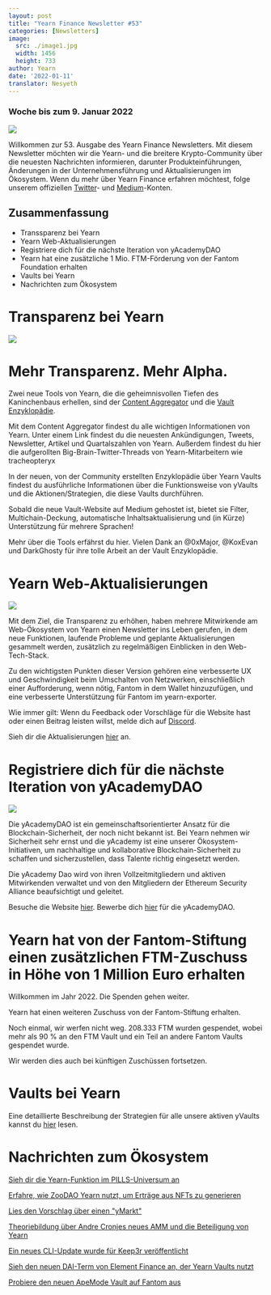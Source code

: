 ```yaml
---
layout: post
title: "Yearn Finance Newsletter #53"
categories: [Newsletters]
image:
  src: ./image1.jpg
  width: 1456
  height: 733
author: Yearn
date: '2022-01-11'
translator: Nesyeth
---
```


### Woche bis zum 9. Januar 2022

![](./image1.jpg?w=1100&h=554)

Willkommen zur 53. Ausgabe des Yearn Finance Newsletters. Mit diesem Newsletter möchten wir die Yearn- und die breitere Krypto-Community über die neuesten Nachrichten informieren, darunter Produkteinführungen, Änderungen in der Unternehmensführung und Aktualisierungen im Ökosystem. Wenn du mehr über Yearn Finance erfahren möchtest, folge unserem offiziellen [Twitter](https://twitter.com/iearnfinance)- und [Medium](https://medium.com/iearn)-Konten.

## Zusammenfassung

- Transsparenz bei Yearn
- Yearn Web-Aktualisierungen
- Registriere dich für die nächste Iteration von yAcademyDAO
- Yearn hat eine zusätzliche 1 Mio. FTM-Förderung von der Fantom Foundation erhalten
- Vaults bei Yearn
- Nachrichten zum Ökosystem

# Transparenz bei Yearn

![](./image2.jpg?w=550&h=366)

# Mehr Transparenz. Mehr Alpha.

Zwei neue Tools von Yearn, die die geheimnisvollen Tiefen des Kaninchenbaus erhellen, sind der [Content Aggregator](https://blog.yearn.finance/) und die [Vault Enzyklopädie](https://vaults.yearn.finance/).

Mit dem Content Aggregator findest du alle wichtigen Informationen von Yearn. Unter einem Link findest du die neuesten Ankündigungen, Tweets, Newsletter, Artikel und Quartalszahlen von Yearn. Außerdem findest du hier die aufgerollten Big-Brain-Twitter-Threads von Yearn-Mitarbeitern wie tracheopteryx

In der neuen, von der Community erstellten Enzyklopädie über Yearn Vaults findest du ausführliche Informationen über die Funktionsweise von yVaults und die Aktionen/Strategien, die diese Vaults durchführen.

Sobald die neue Vault-Website auf Medium gehostet ist, bietet sie Filter, Multichain-Deckung, automatische Inhaltsaktualisierung und (in Kürze) Unterstützung für mehrere Sprachen!

Mehr über die Tools erfährst du hier. Vielen Dank an @0xMajor, @KoxEvan und DarkGhosty für ihre tolle Arbeit an der Vault Enzyklopädie.

# Yearn Web-Aktualisierungen

![](./image3.jpg?w=550&h=449)


Mit dem Ziel, die Transparenz zu erhöhen, haben mehrere Mitwirkende am Web-Ökosystem von Yearn einen Newsletter ins Leben gerufen, in dem neue Funktionen, laufende Probleme und geplante Aktualisierungen gesammelt werden, zusätzlich zu regelmäßigen Einblicken in den Web-Tech-Stack.

Zu den wichtigsten Punkten dieser Version gehören eine verbesserte UX und Geschwindigkeit beim Umschalten von Netzwerken, einschließlich einer Aufforderung, wenn nötig, Fantom in dem Wallet hinzuzufügen, und eine verbesserte Unterstützung für Fantom im yearn-exporter.

Wie immer gilt: Wenn du Feedback oder Vorschläge für die Website hast oder einen Beitrag leisten willst, melde dich auf [Discord](https://discord.com/invite/yearn).

Sieh dir die Aktualisierungen [hier](https://yearnweb.substack.com/p/update-jan-5-2022?showWelcome=true) an.

# Registriere dich für die nächste Iteration von yAcademyDAO

![](./image4.jpg?w=238&h=243)

Die yAcademyDAO ist ein gemeinschaftsorientierter Ansatz für die Blockchain-Sicherheit, der noch nicht bekannt ist. Bei Yearn nehmen wir Sicherheit sehr ernst und die yAcademy ist eine unserer Ökosystem-Initiativen, um nachhaltige und kollaborative Blockchain-Sicherheit zu schaffen und sicherzustellen, dass Talente richtig eingesetzt werden.

Die yAcademy Dao wird von ihren Vollzeitmitgliedern und aktiven Mitwirkenden verwaltet und von den Mitgliedern der Ethereum Security Alliance beaufsichtigt und geleitet.

Besuche die Website [hier](https://yacademy.github.io/). Bewerbe dich [hier](https://docs.google.com/forms/d/e/1FAIpQLSfc5VUYOyG_cRpiRkymJOVoHluFOuiYMRONX-R7xRuvWM25Xg/viewform) für die yAcademyDAO.

# Yearn hat von der Fantom-Stiftung einen zusätzlichen FTM-Zuschuss in Höhe von 1 Million Euro erhalten

Willkommen im Jahr 2022. Die Spenden gehen weiter.

Yearn hat einen weiteren Zuschuss von der Fantom-Stiftung erhalten.

Noch einmal, wir werfen nicht weg. 208.333 FTM wurden gespendet, wobei mehr als 90 % an den FTM Vault und ein Teil an andere Fantom Vaults gespendet wurde.

Wir werden dies auch bei künftigen Zuschüssen fortsetzen.

# Vaults bei Yearn

Eine detaillierte Beschreibung der Strategien für alle unsere aktiven yVaults kannst du [hier](https://medium.com/yearn-state-of-the-vaults/the-vaults-at-yearn-9237905ffed3) lesen.

# Nachrichten zum Ökosystem 

[Sieh dir die Yearn-Funktion im PILLS-Universum an](https://twitter.com/pillsuniverse/status/1478321675510763520)

[Erfahre, wie ZooDAO Yearn nutzt, um Erträge aus NFTs zu generieren](https://twitter.com/ZooDAO/status/1480244287526916105)

[Lies den Vorschlag über einen "yMarkt"](https://gov.yearn.finance/t/proposal-ymarkt-the-best-buybacks-can-get/12166)

[Theoriebildung über Andre Cronjes neues AMM und die Beteiligung von Yearn](https://gov.yearn.finance/t/yfi-solid-theorycrafting/12181)

[Ein neues CLI-Update wurde für Keep3r veröffentlicht](https://twitter.com/DeFi_Wonderland/status/1478061081956343812)

[Sieh den neuen DAI-Term von Element Finance an, der Yearn Vaults nutzt](https://twitter.com/element_fi/status/1478819507829293058)

[Probiere den neuen ApeMode Vault auf Fantom aus](https://twitter.com/poolpitako/status/1479271890933923843)
